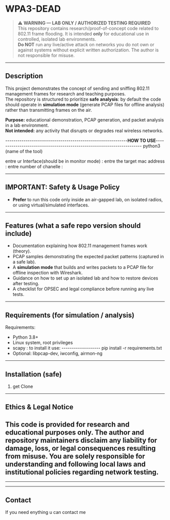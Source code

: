 # WPA3-DEAD

> ⚠️ **WARNING — LAB ONLY / AUTHORIZED TESTING REQUIRED**  
> This repository contains research/proof-of-concept code related to 802.11 frame flooding. It is intended **only** for educational use in controlled, isolated lab environments.  
> **Do NOT** run any live/active attack on networks you do not own or against systems without explicit written authorization. The author is not responsible for misuse.

-------------------------------------------------------------------------------------------------------------------------------------------------

## Description
This project demonstrates the concept of sending and sniffing 802.11 management frames for research and teaching purposes.  
The repository is structured to prioritize **safe analysis**: by default the code should operate in **simulation mode** (generate PCAP files for offline analysis) rather than transmitting frames on the air.

**Purpose:** educational demonstration, PCAP generation, and packet analysis in a lab environment.  
**Not intended:** any activity that disrupts or degrades real wireless networks.  


------------------------------------------------------------**HOW TO USE**-----------------------------------------------------------------------
  python3 (name of the tool)
  
  entre ur Interface(should be in monitor mode) :
  entre the target mac address :
  entre number of chanelle : 

  
--------------------------------------------------------------------------------------------------------------------------------------------------
## IMPORTANT: Safety & Usage Policy  
- **Prefer** to run this code only inside an air-gapped lab, on isolated radios, or using virtual/simulated interfaces.  

-------------------------------------------------------------------------------------------------------------------------------------------------

## Features (what a safe repo version should include)
- Documentation explaining how 802.11 management frames work (theory).  
- PCAP samples demonstrating the expected packet patterns (captured in a safe lab).  
- A **simulation mode** that builds and writes packets to a PCAP file for offline inspection with Wireshark.  
- Guidance on how to set up an isolated lab and how to restore devices after testing.  
- A checklist for OPSEC and legal compliance before running any live tests.

-------------------------------------------------------------------------------------------------------------------------------------------------

## Requirements (for simulation / analysis)
Requirements:
- Python 3.8+
- Linux system, root privileges
- scapy    : to install it use:  -------------------  pip install -r requirements.txt
- Optional: libpcap-dev, iwconfig, airmon-ng

-------------------------------------------------------------------------------------------------------------------------------------------------

## Installation (safe)
1. get Clone  
---

## Ethics & Legal Notice
This code is provided for **research and educational purposes** only. The author and repository maintainers disclaim any liability for damage, loss, or legal consequences resulting from misuse. You are solely responsible for understanding and following local laws and institutional policies regarding network testing.
---
---
---
## Contact
If you need enything u can contact me
